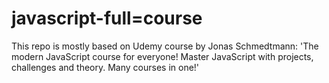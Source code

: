 # javascript-full=course
 This repo is mostly based on Udemy course by Jonas Schmedtmann:
 'The modern JavaScript course for everyone! Master JavaScript with projects, challenges and theory. Many courses in one!'
